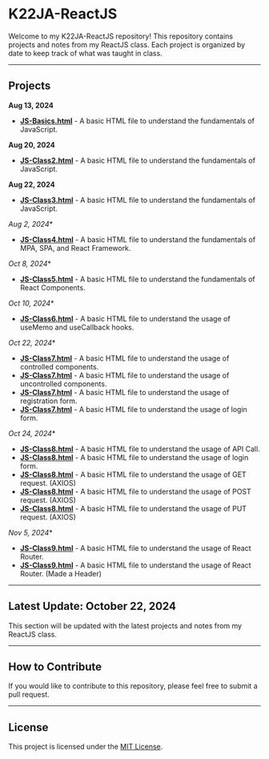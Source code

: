 # K22JA-ReactJS

Welcome to my K22JA-ReactJS repository! This repository contains projects and notes from my ReactJS class. Each project is organized by date to keep track of what was taught in class.

---

## Projects

**Aug 13, 2024**
- **[JS-Basics.html](JS-Basics.html)** - A basic HTML file to understand the fundamentals of JavaScript.

**Aug 20, 2024**
- **[JS-Class2.html](JS-Class2.html)** - A basic HTML file to understand the fundamentals of JavaScript.

**Aug 22, 2024**
- **[JS-Class3.html](JS-Class3.html)** - A basic HTML file to understand the fundamentals of JavaScript.

**Aug 2*, 2024**
- **[JS-Class4.html](JS-Class4.html)** - A basic HTML file to understand the fundamentals of MPA, SPA, and React Framework.

**Oct 8*, 2024**
- **[JS-Class5.html](JS-Class5.html)** - A basic HTML file to understand the fundamentals of React Components.

**Oct 10*, 2024**
- **[JS-Class6.html](JS-Class6.html)** - A basic HTML file to understand the usage of useMemo and useCallback hooks.

**Oct 22*, 2024**
- **[JS-Class7.html](first/src/components/ControlledComponent.jsx)** - A basic HTML file to understand the usage of controlled components.
- **[JS-Class7.html](first/src/components/UncontrolledComponent.jsx)** - A basic HTML file to understand the usage of uncontrolled components.
- **[JS-Class7.html](first/src/components/RegistrationForm.jsx)** - A basic HTML file to understand the usage of registration form.
- **[JS-Class7.html](first/src/components/Login.jsx)** - A basic HTML file to understand the usage of login form.

**Oct 24*, 2024**
- **[JS-Class8.html](task3/src/components/Stories.js)** - A basic HTML file to understand the usage of API Call.
- **[JS-Class8.html](task3/src/components/Login.js)** - A basic HTML file to understand the usage of login form.
- **[JS-Class8.html](task3/src/components/Get.js)** - A basic HTML file to understand the usage of GET request. (AXIOS)
- **[JS-Class8.html](task3/src/components/Post.js)** - A basic HTML file to understand the usage of POST request. (AXIOS)
- **[JS-Class8.html](task3/src/components/Put.js)** - A basic HTML file to understand the usage of PUT request. (AXIOS)

**Nov 5*, 2024**
- **[JS-Class9.html](/JS-Class9.js)** - A basic HTML file to understand the usage of React Router.
- **[JS-Class9.html](/task3/src/App.js)** - A basic HTML file to understand the usage of React Router. (Made a Header)

---

## Latest Update: October 22, 2024
This section will be updated with the latest projects and notes from my ReactJS class.

---

## How to Contribute
If you would like to contribute to this repository, please feel free to submit a pull request.

---

## License
This project is licensed under the [MIT License](LICENSE).